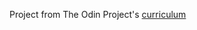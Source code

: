 Project from The Odin Project's [curriculum](http://www.theodinproject.com/courses/web-development-101/lessons/html-css)